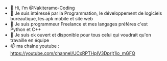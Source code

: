 - 👋 Hi, I’m @Nakiteramo-Coding
- 👀 Je suis intéressé par la Programmation, le développement de logiciels bureautique, les apk mobile et site web
- 🌱 Je suis programmeur Freelance et mes langages préféres c'est Python et C++
- 💞️ Je suis ok ouvert et disponible pour tous celui qui voudrait qu'on travaille en équipe
- 📫 ma chaîne youtube : https://youtube.com/channel/UCxRPTHpIV3Dprjt1io_mGFQ


<!---
Nakiteramo-Coding/Nakiteramo-Coding is a ✨ special ✨ repository because its `README.md` (this file) appears on your GitHub profile.
You can click the Preview link to take a look at your changes.
--->
